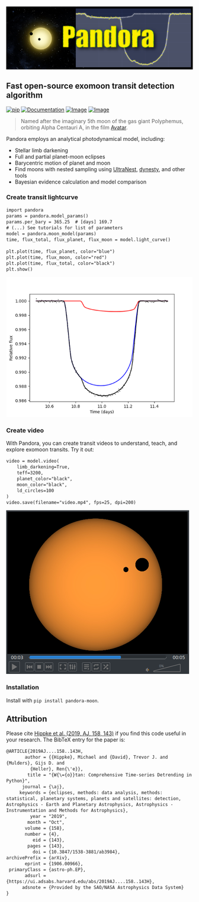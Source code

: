 ![Logo](https://github.com/hippke/Pandora/blob/main/docs/source/logo.png?raw=true)
## Fast open-source exomoon transit detection algorithm

[![pip](https://img.shields.io/badge/pip-install%20pandora--moon-blue.svg)](https://pypi.org/project/wotan/)
[![Documentation](https://img.shields.io/badge/documentation-%E2%9C%93-blue.svg)](https://wotan.readthedocs.io/en/latest/index.html)
[![Image](https://img.shields.io/badge/tutorials-%E2%9C%93-blue.svg)](https://github.com/hippke/wotan/tree/master/tutorials)
[![Image](https://img.shields.io/badge/arXiv-1906.00966-blue.svg)](https://arxiv.org/abs/1906.00966)

> Named after the imaginary 5th moon of the gas giant Polyphemus, orbiting Alpha Centauri A, in the film [Avatar](https://james-camerons-avatar.fandom.com/wiki/Pandora). 

Pandora employs an analytical photodynamical model, including:
- Stellar limb darkening
- Full and partial planet-moon eclipses
- Barycentric motion of planet and moon
- Find moons with nested sampling using [UltraNest](https://github.com/JohannesBuchner/UltraNest), [dynesty](https://github.com/joshspeagle/dynesty), and other tools
- Bayesian evidence calculation and model comparison


### Create transit lightcurve
```
import pandora
params = pandora.model_params()
params.per_bary = 365.25  # [days] 169.7
# (...) See tutorials for list of parameters
model = pandora.moon_model(params)
time, flux_total, flux_planet, flux_moon = model.light_curve()

plt.plot(time, flux_planet, color="blue")
plt.plot(time, flux_moon, color="red")
plt.plot(time, flux_total, color="black")
plt.show()
```
![lc](https://github.com/hippke/Pandora/blob/main/docs/source/lc_image.png?raw=true)

### Create video
With Pandora, you can create transit videos to understand, teach, and explore exomoon transits. Try it out:

```
video = model.video(
    limb_darkening=True, 
    teff=3200,
    planet_color="black",
    moon_color="black",
    ld_circles=100
)
video.save(filename="video.mp4", fps=25, dpi=200)
```

![Video](https://github.com/hippke/Pandora/blob/main/docs/source/video_image.png?raw=true)

### Installation
Install with `pip install pandora-moon`.

Attribution
----------------
Please cite [Hippke et al. (2019, AJ, 158, 143)](https://ui.adsabs.harvard.edu/abs/2019AJ....158..143H/abstract) if you find this code useful in your research. The BibTeX entry for the paper is:

```
@ARTICLE{2019AJ....158..143H,
       author = {{Hippke}, Michael and {David}, Trevor J. and {Mulders}, Gijs D. and
         {Heller}, Ren{\'e}},
        title = "{W{\={o}}tan: Comprehensive Time-series Detrending in Python}",
      journal = {\aj},
     keywords = {eclipses, methods: data analysis, methods: statistical, planetary systems, planets and satellites: detection, Astrophysics - Earth and Planetary Astrophysics, Astrophysics - Instrumentation and Methods for Astrophysics},
         year = "2019",
        month = "Oct",
       volume = {158},
       number = {4},
          eid = {143},
        pages = {143},
          doi = {10.3847/1538-3881/ab3984},
archivePrefix = {arXiv},
       eprint = {1906.00966},
 primaryClass = {astro-ph.EP},
       adsurl = {https://ui.adsabs.harvard.edu/abs/2019AJ....158..143H},
      adsnote = {Provided by the SAO/NASA Astrophysics Data System}
}


```
